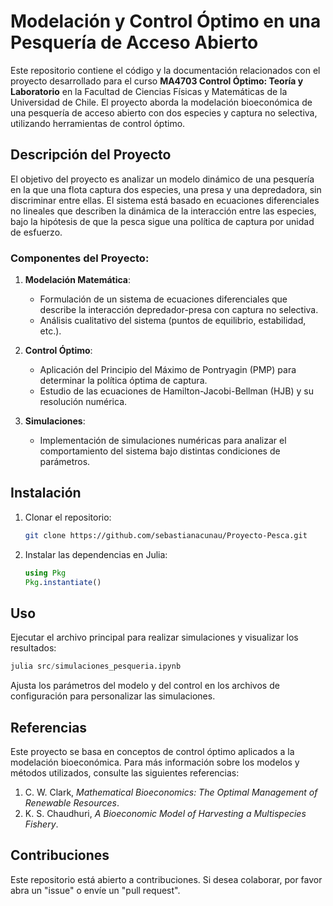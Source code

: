 # Modelación y Control Óptimo en una Pesquería de Acceso Abierto

Este repositorio contiene el código y la documentación relacionados con el proyecto desarrollado para el curso **MA4703 Control Óptimo: Teoría y Laboratorio** en la Facultad de Ciencias Físicas y Matemáticas de la Universidad de Chile. El proyecto aborda la modelación bioeconómica de una pesquería de acceso abierto con dos especies y captura no selectiva, utilizando herramientas de control óptimo.

## Descripción del Proyecto

El objetivo del proyecto es analizar un modelo dinámico de una pesquería en la que una flota captura dos especies, una presa y una depredadora, sin discriminar entre ellas. El sistema está basado en ecuaciones diferenciales no lineales que describen la dinámica de la interacción entre las especies, bajo la hipótesis de que la pesca sigue una política de captura por unidad de esfuerzo.

### Componentes del Proyecto:

1. **Modelación Matemática**: 
   - Formulación de un sistema de ecuaciones diferenciales que describe la interacción depredador-presa con captura no selectiva.
   - Análisis cualitativo del sistema (puntos de equilibrio, estabilidad, etc.).

2. **Control Óptimo**: 
   - Aplicación del Principio del Máximo de Pontryagin (PMP) para determinar la política óptima de captura.
   - Estudio de las ecuaciones de Hamilton-Jacobi-Bellman (HJB) y su resolución numérica.

3. **Simulaciones**: 
   - Implementación de simulaciones numéricas para analizar el comportamiento del sistema bajo distintas condiciones de parámetros.

## Instalación

1. Clonar el repositorio:
   ```bash
   git clone https://github.com/sebastianacunau/Proyecto-Pesca.git
   ```

2. Instalar las dependencias en Julia:
   ```julia
   using Pkg
   Pkg.instantiate()
   ```

## Uso

Ejecutar el archivo principal para realizar simulaciones y visualizar los resultados:

```julia
julia src/simulaciones_pesqueria.ipynb
```

Ajusta los parámetros del modelo y del control en los archivos de configuración para personalizar las simulaciones.

## Referencias

Este proyecto se basa en conceptos de control óptimo aplicados a la modelación bioeconómica. Para más información sobre los modelos y métodos utilizados, consulte las siguientes referencias:

1. C. W. Clark, *Mathematical Bioeconomics: The Optimal Management of Renewable Resources*.
2. K. S. Chaudhuri, *A Bioeconomic Model of Harvesting a Multispecies Fishery*.

## Contribuciones

Este repositorio está abierto a contribuciones. Si desea colaborar, por favor abra un "issue" o envíe un "pull request".
